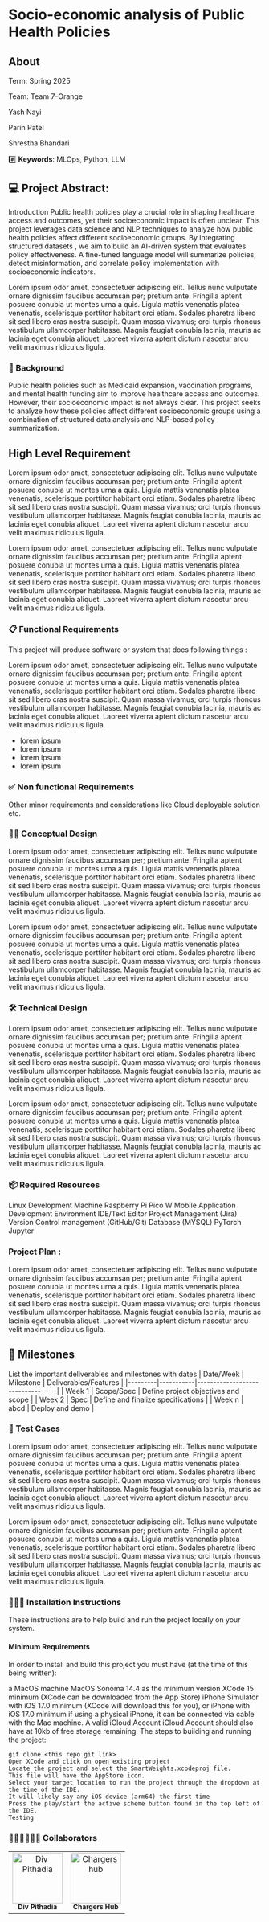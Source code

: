 # Socio-economic analysis of Public Health Policies

## About 
<P>Term: Spring 2025
<P>Team: Team 7-Orange
<P>Yash Nayi
<P>Parin Patel
<P>Shrestha Bhandari

#️⃣ **Keywords**:  MLOps, Python, LLM

## 💻 Project Abstract:  
<P>Introduction
Public health policies play a crucial role in shaping healthcare access and outcomes, yet their socioeconomic impact is often unclear. This project leverages data science and NLP techniques to analyze how public health policies affect different socioeconomic groups. By integrating structured datasets , we aim to build an AI-driven system that evaluates policy effectiveness. A fine-tuned language model  will summarize policies, detect misinformation, and correlate policy implementation with socioeconomic indicators.
</P>
<P>Lorem ipsum odor amet, consectetuer adipiscing elit. Tellus nunc vulputate ornare dignissim faucibus accumsan per; pretium ante. Fringilla aptent posuere conubia ut montes urna a quis. Ligula mattis venenatis platea venenatis, scelerisque porttitor habitant orci etiam. Sodales pharetra libero sit sed libero cras nostra suscipit. Quam massa vivamus; orci turpis rhoncus vestibulum ullamcorper habitasse. Magnis feugiat conubia lacinia, mauris ac lacinia eget conubia aliquet. Laoreet viverra aptent dictum nascetur arcu velit maximus ridiculus ligula. </P>

### 🫧 Background

Public health policies such as Medicaid expansion, vaccination programs, and mental health funding aim to improve healthcare access and outcomes. However, their socioeconomic impact is not always clear. This project seeks to analyze how these policies affect different socioeconomic groups using a combination of structured data analysis and NLP-based policy summarization.

## High Level Requirement
<P>Lorem ipsum odor amet, consectetuer adipiscing elit. Tellus nunc vulputate ornare dignissim faucibus accumsan per; pretium ante. Fringilla aptent posuere conubia ut montes urna a quis. Ligula mattis venenatis platea venenatis, scelerisque porttitor habitant orci etiam. Sodales pharetra libero sit sed libero cras nostra suscipit. Quam massa vivamus; orci turpis rhoncus vestibulum ullamcorper habitasse. Magnis feugiat conubia lacinia, mauris ac lacinia eget conubia aliquet. Laoreet viverra aptent dictum nascetur arcu velit maximus ridiculus ligula. </P>
<P>Lorem ipsum odor amet, consectetuer adipiscing elit. Tellus nunc vulputate ornare dignissim faucibus accumsan per; pretium ante. Fringilla aptent posuere conubia ut montes urna a quis. Ligula mattis venenatis platea venenatis, scelerisque porttitor habitant orci etiam. Sodales pharetra libero sit sed libero cras nostra suscipit. Quam massa vivamus; orci turpis rhoncus vestibulum ullamcorper habitasse. Magnis feugiat conubia lacinia, mauris ac lacinia eget conubia aliquet. Laoreet viverra aptent dictum nascetur arcu velit maximus ridiculus ligula. </P>

### 📋 Functional Requirements

This project will produce software or system that does following things :

<P>Lorem ipsum odor amet, consectetuer adipiscing elit. Tellus nunc vulputate ornare dignissim faucibus accumsan per; pretium ante. Fringilla aptent posuere conubia ut montes urna a quis. Ligula mattis venenatis platea venenatis, scelerisque porttitor habitant orci etiam. Sodales pharetra libero sit sed libero cras nostra suscipit. Quam massa vivamus; orci turpis rhoncus vestibulum ullamcorper habitasse. Magnis feugiat conubia lacinia, mauris ac lacinia eget conubia aliquet. Laoreet viverra aptent dictum nascetur arcu velit maximus ridiculus ligula. </P>

- lorem ipsum
- lorem ipsum
- lorem ipsum
- lorem ipsum

###  ✅ Non functional Requirements

Other minor requirements and considerations like Cloud deployable solution etc.

### ✍🏼 Conceptual Design

<P>Lorem ipsum odor amet, consectetuer adipiscing elit. Tellus nunc vulputate ornare dignissim faucibus accumsan per; pretium ante. Fringilla aptent posuere conubia ut montes urna a quis. Ligula mattis venenatis platea venenatis, scelerisque porttitor habitant orci etiam. Sodales pharetra libero sit sed libero cras nostra suscipit. Quam massa vivamus; orci turpis rhoncus vestibulum ullamcorper habitasse. Magnis feugiat conubia lacinia, mauris ac lacinia eget conubia aliquet. Laoreet viverra aptent dictum nascetur arcu velit maximus ridiculus ligula. </P>

<P>Lorem ipsum odor amet, consectetuer adipiscing elit. Tellus nunc vulputate ornare dignissim faucibus accumsan per; pretium ante. Fringilla aptent posuere conubia ut montes urna a quis. Ligula mattis venenatis platea venenatis, scelerisque porttitor habitant orci etiam. Sodales pharetra libero sit sed libero cras nostra suscipit. Quam massa vivamus; orci turpis rhoncus vestibulum ullamcorper habitasse. Magnis feugiat conubia lacinia, mauris ac lacinia eget conubia aliquet. Laoreet viverra aptent dictum nascetur arcu velit maximus ridiculus ligula. </P>


### 🛠️ Technical Design
<P>Lorem ipsum odor amet, consectetuer adipiscing elit. Tellus nunc vulputate ornare dignissim faucibus accumsan per; pretium ante. Fringilla aptent posuere conubia ut montes urna a quis. Ligula mattis venenatis platea venenatis, scelerisque porttitor habitant orci etiam. Sodales pharetra libero sit sed libero cras nostra suscipit. Quam massa vivamus; orci turpis rhoncus vestibulum ullamcorper habitasse. Magnis feugiat conubia lacinia, mauris ac lacinia eget conubia aliquet. Laoreet viverra aptent dictum nascetur arcu velit maximus ridiculus ligula. </P>
<P>Lorem ipsum odor amet, consectetuer adipiscing elit. Tellus nunc vulputate ornare dignissim faucibus accumsan per; pretium ante. Fringilla aptent posuere conubia ut montes urna a quis. Ligula mattis venenatis platea venenatis, scelerisque porttitor habitant orci etiam. Sodales pharetra libero sit sed libero cras nostra suscipit. Quam massa vivamus; orci turpis rhoncus vestibulum ullamcorper habitasse. Magnis feugiat conubia lacinia, mauris ac lacinia eget conubia aliquet. Laoreet viverra aptent dictum nascetur arcu velit maximus ridiculus ligula. </P>

### 📦 Required Resources

Linux Development Machine
Raspberry Pi Pico W
Mobile Application Development Environment
IDE/Text Editor
Project Management (Jira)
Version Control management (GitHub/Git)
Database (MYSQL)
PyTorch
Jupyter


### Project Plan :  
<P>Lorem ipsum odor amet, consectetuer adipiscing elit. Tellus nunc vulputate ornare dignissim faucibus accumsan per; pretium ante. Fringilla aptent posuere conubia ut montes urna a quis. Ligula mattis venenatis platea venenatis, scelerisque porttitor habitant orci etiam. Sodales pharetra libero sit sed libero cras nostra suscipit. Quam massa vivamus; orci turpis rhoncus vestibulum ullamcorper habitasse. Magnis feugiat conubia lacinia, mauris ac lacinia eget conubia aliquet. Laoreet viverra aptent dictum nascetur arcu velit maximus ridiculus ligula. </P>


## 🏁 Milestones 

List the important deliverables and milestones with dates
| Date/Week | Milestone  | Deliverables/Features |
|---------|-----------|----------------------------------|
| Week 1 | Scope/Spec | Define project objectives and scope  |
| Week 2 | Spec | Define and finalize specifications |
| Week n | abcd  | Deploy and demo  |




### 🧪 Test Cases
<P>Lorem ipsum odor amet, consectetuer adipiscing elit. Tellus nunc vulputate ornare dignissim faucibus accumsan per; pretium ante. Fringilla aptent posuere conubia ut montes urna a quis. Ligula mattis venenatis platea venenatis, scelerisque porttitor habitant orci etiam. Sodales pharetra libero sit sed libero cras nostra suscipit. Quam massa vivamus; orci turpis rhoncus vestibulum ullamcorper habitasse. Magnis feugiat conubia lacinia, mauris ac lacinia eget conubia aliquet. Laoreet viverra aptent dictum nascetur arcu velit maximus ridiculus ligula. </P>
<P>Lorem ipsum odor amet, consectetuer adipiscing elit. Tellus nunc vulputate ornare dignissim faucibus accumsan per; pretium ante. Fringilla aptent posuere conubia ut montes urna a quis. Ligula mattis venenatis platea venenatis, scelerisque porttitor habitant orci etiam. Sodales pharetra libero sit sed libero cras nostra suscipit. Quam massa vivamus; orci turpis rhoncus vestibulum ullamcorper habitasse. Magnis feugiat conubia lacinia, mauris ac lacinia eget conubia aliquet. Laoreet viverra aptent dictum nascetur arcu velit maximus ridiculus ligula. </P>

### 👩🏻‍🏫 Installation Instructions

These instructions are to help build and run the project locally on your system.

#### Minimum Requirements

In order to install and build this project you must have (at the time of this being written):

  a MacOS machine
  MacOS Sonoma 14.4 as the minimum version
  XCode 15 minimum (XCode can be downloaded from the App Store)
  iPhone Simulator with iOS 17.0 minimum (XCode will download this for you), or iPhone with iOS 17.0 minimum
  if using a physical iPhone, it can be connected via cable with the Mac machine.
  A valid iCloud Account
  iCloud Account should also have at 10kb of free storage remaining.
  The steps to building and running the project:

    git clone <this repo git link>
    Open XCode and click on open existing project
    Locate the project and select the SmartWeights.xcodeproj file.
    This file will have the AppStore icon.
    Select your target location to run the project through the dropdown at the time of the IDE.
    It will likely say any iOS device (arm64) the first time
    Press the play/start the active scheme button found in the top left of the IDE.
    Testing


### 👩🏻‍💻🧑🏻‍💻 Collaborators

[//]: # ( readme: collaborators -start )
<table>
<tr>
    <td align="center">
        <a href="https://github.com/digitaldiv">
            <img src="https://avatars.githubusercontent.com/u/1842870?v=4" width="100;" alt="Div Pithadia"/>
            <br />
            <sub><b>Div Pithadia</b></sub>
        </a>
    </td>
    <td align="center">
        <a href="https://github.com/chargershub">
            <img src="https://avatars.githubusercontent.com/u/160267476?v=4" width="100;" alt="Chargers hub"/>
            <br />
            <sub><b>Chargers Hub</b></sub>
        </a>
    </td></tr>
</table>

[//]: # ( readme: collaborators -end )


